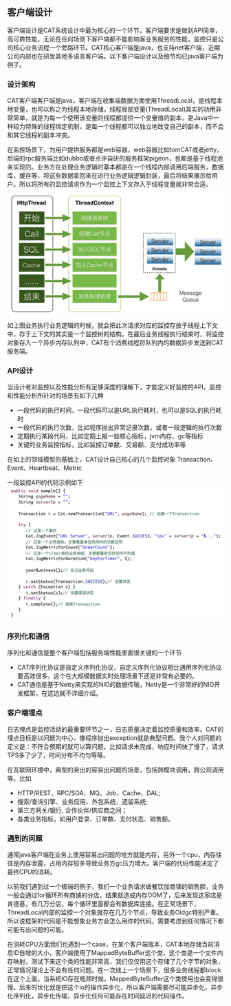 ## 客户端设计
客户端设计是CAT系统设计中最为核心的一个环节，客户端要求是做到API简单，高可靠性能，无论在任何场景下客户端都不能影响客业务服务的性能，监控只是公司核心业务流程一个旁路环节。CAT核心客户端是java，也支持net客户端，近期公司内部也在研发其他多语言客户端。以下客户端设计以及细节均已java客户端为例子。

### 设计架构
CAT客户端客户端是java，客户端在收集端数据方面使用ThreadLocal，是线程本地变量，也可以称之为线程本地存储。线程局部变量(ThreadLocal)其实的功用非常简单，就是为每一个使用该变量的线程都提供一个变量值的副本，是Java中一种较为特殊的线程绑定机制，是每一个线程都可以独立地改变自己的副本，而不会和其它线程的副本冲突。

在监控场景下，为用户提供服务都是web容器，web容器比如tomCAT或者jetty，后端的rpc服务端比如dubbo或者点评自研的服务框架pigeon，也都是基于线程池来实现的。业务方在处理业务逻辑时基本都是在一个线程内部调用后端服务，数据库，缓存等，将这些数据拿回来在进行业务逻辑逻辑封装，最后将结果展示给用户。所以将所有的监控请求作为一个监控上下文存入于线程变量就非常合适。
	
![image](../../resources/ch4-design/client01.png)

如上图业务执行业务逻辑的时候，就会把此次请求对应的监控存放于线程上下文中，存于上下文的其实是一个监控树的结构。在最后业务线程执行结束时，将监控对象存入一个异步内存队列中，CAT有个消费线程将队列内的数据异步发送到CAT服务端。

### API设计
当设计者对监控以及性能分析有足够深度的理解下，才能定义好监控的API，监控和性能分析所针对的场景有如下几种

- 一段代码的执行时间，一段代码可以是URL执行耗时，也可以是SQL的执行耗时
- 一段代码的执行次数，比如程序抛出异常记录次数，或者一段逻辑的执行次数
- 定期执行某段代码，比如定期上报一些核心指标，jvm内存、gc等指标
- 关键的业务监控指标，比如监控订单数、交易额、支付成功率等

在如上的领域模型的基础上，CAT设计自己核心的几个监控对象
Transaction、Event、Heartbeat、Metric

一段监控API的代码示例如下
![image](../../resources/ch4-design/client02.png)


### 序列化和通信

序列化和通信是整个客户端包括服务端性能里面很关键的一个环节

- CAT序列化协议是自定义序列化协议，自定义序列化协议相比通用序列化协议要高效很多，这个在大规模数据实时处理场景下还是非常有必要的。
- CAT通信是基于Netty来实现的NIO的数据传输，Netty是一个非常好的NIO开发框架，在这边就不详细介绍。

### 客户端埋点
日志埋点是监控活动的最重要环节之一，日志质量决定着监控质量和效率。CAT的埋点目标是以问题为中心，像程序抛出exception就是典型问题。我个人对问题的定义是：不符合预期的就可以算问题。比如请求未完成，响应时间快了慢了，请求TPS多了少了，时间分布不均匀等等。

在互联网环境中，典型的突出的容易出问题的场景，包括跨模块调用，跨公司调用等。比如

- HTTP/REST、RPC/SOA、MQ、Job、Cache、DAL; 
- 搜索/查询引擎、业务应用、外包系统、遗留系统; 
- 第三方网关/银行, 合作伙伴/供应商之间；
- 各类业务指标，如用户登录、订单数、支付状态、销售额。


### 遇到的问题
通常java客户端在业务上使用容易出问题的地方就是内存，另外一个cpu，内存往往是内存泄露，占用内存较多导致业务方gc压力增大。客户端的代码性能决定了最终CPU的消耗。

以前我们遇到过一个极端的例子，我们一个业务请求做餐饮加商铺的销售额，业务一般会通过for循环所有商铺的分店，结果就造成内存OOM了，后来发现这家店是肯德基，有几万分店，每个循环里面都会有数据库连接。在正常场景下，ThreadLocal内部的监控一个对象就存在几万个节点，导致业务Oldgc特别严重。所以说框架的代码是不能想象业务方会怎么用你的代码，需要考虑到任何情况下都可能有出问题的可能。

在消耗CPU方面我们也遇到一个case，在某个客户端版本，CAT本地存储当前消息ID自增的大小，客户端使用了MappedByteBuffer这个类，这个类是一个文件内存映射，测试下来这个类的性能非常高，我们仅仅用这个存储了几个字节的对象，正常情况理论上不会有任何问题。在一次线上一个场景下，很多业务线程都block在这个上面。当系统IO存在瓶颈时候，MappedByteBuffer这个类使用也会变得很慢。后来的优化就是把这个io的操作异步化，所以客户端需要尽可能异步化，异步化序列化，异步化传输，异步化任何可能存在时间延迟的代码操作。
